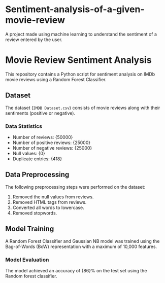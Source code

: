 # Sentiment-analysis-of-a-given-movie-review
A project made using machine learning to understand the sentiment of a review entered by the user.

# Movie Review Sentiment Analysis

This repository contains a Python script for sentiment analysis on IMDb movie reviews using a Random Forest Classifier.

## Dataset

The dataset (`IMDB Dataset.csv`) consists of movie reviews along with their sentiments (positive or negative). 

### Data Statistics

- Number of reviews: {50000}
- Number of positive reviews: {25000}
- Number of negative reviews: {25000}
- Null values: {0}
- Duplicate entries: {418}

## Data Preprocessing

The following preprocessing steps were performed on the dataset:

1. Removed the null values from reviews.
2. Removed HTML tags from reviews.
3. Converted all words to lowercase.
4. Removed stopwords.

## Model Training

A Random Forest Classifier and Gaussian NB model was trained using the Bag-of-Words (BoW) representation with a maximum of 10,000 features.

### Model Evaluation

The model achieved an accuracy of {86}% on the test set using the Random forest classifier.
